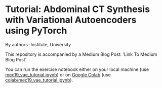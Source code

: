 # Tutorial: Abdominal CT Synthesis with Variational Autoencoders using PyTorch
By authors - Institute, University

This repository is accompanied by a Medium Blog Post: 'Link To Medium Blog Post'

You can run the exercise notebook either on your local machine (use [mec19_vae_tutorial.ipynb](mec19_vae_tutorial.ipynb)) or on [Google Colab](https://colab.research.google.com/notebooks/welcome.ipynb) (use [colab/mec19_vae_tutorial.ipynb](colab/mec19_vae_tutorial.ipynb)).
